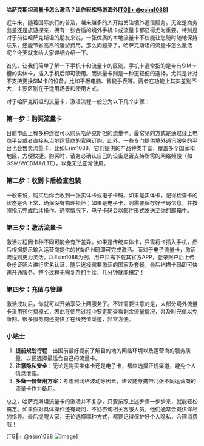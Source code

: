 **哈萨克斯坦流量卡怎么激活？让你轻松畅游海外[[TG💪+ @esim1088](https://t.me/s/esim1088)]**

近年来，随着国际旅行的普及，越来越多的人开始关注境外通信服务。无论是商务出差还是旅游探亲，拥有一张合适的境外手机卡或流量卡都显得尤为重要。特别是对于前往哈萨克斯坦的朋友来说，一张优质的本地流量卡不仅能让您随时随地保持联系，还能节省高昂的漫游费用。那么问题来了，哈萨克斯坦的流量卡怎么激活呢？今天就来给大家详细介绍一下。

首先，让我们简单了解一下手机卡和流量卡的区别。手机卡通常指的是带有SIM卡槽的实体卡，插入手机后即可使用。而流量卡则是一种更轻便的选择，尤其是针对不支持更换SIM卡的设备，比如平板电脑、智能手表等。两者在功能上其实差别不大，主要区别在于适用场景和使用方式。

对于哈萨克斯坦的流量卡，激活流程一般分为以下几个步骤：

### 第一步：购买流量卡
目前市面上有多种途径可以购买哈萨克斯坦的流量卡。最常见的方式是通过线上电商平台或者直接从当地运营商的官网订购。此外，一些专门提供境外通讯服务的平台也会售卖流量卡，比如Esim1088，它们提供的产品种类丰富，覆盖多个国家和地区，方便快捷。购买时，请务必确认自己的设备是否支持所需的网络频段（如GSM/WCDMA/LTE），以免无法正常使用。

### 第二步：收到卡后检查包装
一般来说，购买后你会收到一张实体卡或电子卡码。如果是实体卡，记得检查卡的状态是否正常，确保没有物理损坏；如果是电子卡，则需要保存好卡码信息，并按照指示完成后续操作。通常情况下，电子卡码会以邮件形式发送至你的邮箱中。

### 第三步：激活流量卡
激活过程因卡种不同可能会有所差异。如果是传统实体卡，只需将卡插入手机，然后根据提示输入运营商提供的初始PIN码即可完成激活。而对于电子流量卡，激活流程则更为灵活。以Esim1088为例，用户只需下载其官方APP，登录账户后上传身份证照片进行实名认证，随后选择需要激活的国家及套餐，最后扫描卡码即可快速开通服务。整个过程无需复杂的手续，几分钟就能搞定！

### 第四步：充值与管理
激活成功后，你就可以开始享受上网服务了。不过需要注意的是，大部分境外流量卡采用预付费模式，因此在使用过程中要定期查看剩余流量情况，并及时充值以免断网。很多服务商还提供了在线充值渠道，非常方便。

### 小贴士
1. **提前规划行程**：出国前最好提前了解目的地的网络环境以及运营商的服务质量，以便选择最适合自己的流量卡。
2. **注意隐私安全**：无论是购买实体卡还是电子卡，都应选择正规渠道，避免个人信息泄露。
3. **多备一份备用方案**：考虑到网络波动等因素，建议随身携带几张不同运营商的流量卡作为备用。

总之，哈萨克斯坦流量卡的激活并不复杂，只要按照上述步骤一步步来，就能轻松搞定。如果你对具体操作还有疑问，不妨咨询相关客服人员，他们通常会提供详尽的指导。最后提醒大家，无论选择哪种方式，都要记得保护好个人隐私，合理消费哦！

[[TG💪+ @esim1088](https://t.me/s/esim1088) ![Image](https://i.postimg.cc/4NQfJmqS/Snipaste-2025-05-13-00-14-12.png)]